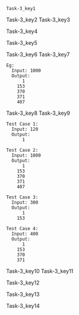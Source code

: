 ```ngMeta
Task-3_key1
```

Task-3_key2
Task-3_key3


Task-3_key4


Task-3_key5


Task-3_key6
Task-3_key7


```
Eg:
  Input: 1000
  Output:
      1
    153
    370
    371
    407

```
Task-3_key8
Task-3_key9
```
Test Case 1:
  Input: 120
  Output:
      1
```
```
Test Case 2:
  Input: 1000
  Output:
      1
    153
    370
    371
    407
```
```
Test Case 3:
  Input: 300
  Output:
      1
    153
```
```
Test Case 4:
  Input: 400
  Output:
      1
    153
    370
    371  
```
Task-3_key10
Task-3_key11


Task-3_key12


Task-3_key13


Task-3_key14

